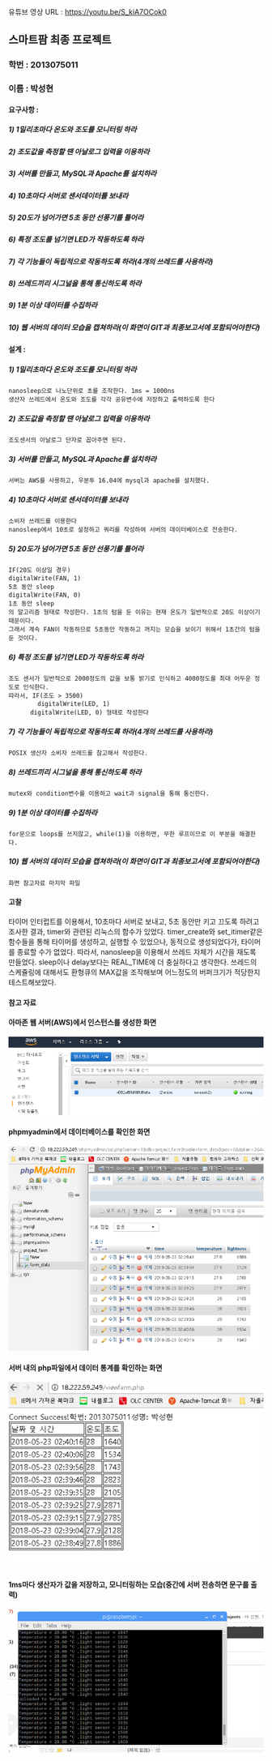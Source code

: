 유튜브 영상 URL : https://youtu.be/S_kiA7OCok0

## 스마트팜 최종 프로젝트
### 학번 : 2013075011
### 이름 : 박성현

#### 요구사항 :
#####  1) 1밀리초마다 온도와 조도를 모니터링 하라
#####  2) 조도값을 측정할 땐 아날로그 입력을 이용하라
#####  3) 서버를 만들고, MySQL과 Apache를 설치하라
#####  4) 10초마다 서버로 센서데이터를 보내라
#####  5) 20도가 넘어가면 5초 동안 선풍기를 틀어라
#####  6) 특정 조도를 넘기면 LED가 작동하도록 하라
#####  7) 각 기능들이 독립적으로 작동하도록 하라(4개의 쓰레드를 사용하라)
#####  8) 쓰레드끼리 시그널을 통해 통신하도록 하라
#####  9) 1분 이상 데이터를 수집하라
#####  10) 웹 서버의 데이터 모습을 캡쳐하라(이 화면이 GIT과 최종보고서에 포함되어야한다)

#### 설계 :
#####  1) 1밀리초마다 온도와 조도를 모니터링 하라
    nanosleep으로 나노단위로 초를 조작한다. 1ms = 1000ns
    생산자 쓰레드에서 온도와 조도를 각각 공유변수에 저장하고 출력하도록 한다

#####  2) 조도값을 측정할 땐 아날로그 입력을 이용하라
    조도센서의 아날로그 단자로 꼽아주면 된다.

#####  3) 서버를 만들고, MySQL과 Apache를 설치하라
    서버는 AWS를 사용하고, 우분투 16.04에 mysql과 apache를 설치했다.

#####  4) 10초마다 서버로 센서데이터를 보내라
    소비자 쓰레드를 이용한다
    nanosleep에서 10초로 설정하고 쿼리를 작성하여 서버의 데이터베이스로 전송한다.

#####  5) 20도가 넘어가면 5초 동안 선풍기를 틀어라
    IF(20도 이상일 경우)
    digitalWrite(FAN, 1)
    5초 동안 sleep
    digitalWrite(FAN, 0)
    1초 동안 sleep
    의 알고리즘 형태로 작성한다. 1초의 텀을 둔 이유는 현재 온도가 일반적으로 20도 이상이기 때문이다.
    그래서 계속 FAN이 작동하므로 5초동안 작동하고 꺼지는 모습을 보이기 위해서 1초간의 텀을 둔 것이다.

#####  6) 특정 조도를 넘기면 LED가 작동하도록 하라
    조도 센서가 일반적으로 2000정도의 값을 보통 밝기로 인식하고 4000정도를 최대 어두운 정도로 인식한다.
    따라서, IF(조도 > 3500)
            digitalWrite(LED, 1)
          digitalWrite(LED, 0) 형태로 작성한다

#####  7) 각 기능들이 독립적으로 작동하도록 하라(4개의 쓰레드를 사용하라)
    POSIX 생산자 소비자 쓰레드를 참고해서 작성한다.

#####  8) 쓰레드끼리 시그널을 통해 통신하도록 하라
    mutex와 condition변수를 이용하고 wait과 signal을 통해 통신한다.

#####  9) 1분 이상 데이터를 수집하라
    for문으로 loops를 쓰지않고, while(1)을 이용하면, 무한 루프이므로 이 부분을 해결한다.

#####  10) 웹 서버의 데이터 모습을 캡쳐하라(이 화면이 GIT과 최종보고서에 포함되어야한다)
    화면 참고자료 마지막 파일

#### 고찰
타이머 인터럽트를 이용해서, 10초마다 서버로 보내고, 5초 동안만 키고 끄도록 하려고 조사한 결과, timer와 관련된 리눅스의 함수가 있었다.
timer_create와 set_itimer같은 함수들을 통해 타이머를 생성하고, 실행할 수 있었으나, 동적으로 생성되었다가, 타이머를 종료할 수가 없었다.
따라서, nanosleep을 이용해서 쓰레드 자체가 시간을 재도록 만들었다. sleep이나 delay보다는 REAL_TIME에 더 충실하다고 생각한다. 쓰레드의
스케쥴링에 대해서도 환형큐의 MAX값을 조작해보며 어느정도의 버퍼크기가 적당한지 테스트해보았다.

#### 참고 자료
#### 아마존 웹 서버(AWS)에서 인스턴스를 생성한 화면
![report_01](./image/report_01.PNG)
#### phpmyadmin에서 데이터베이스를 확인한 화면
![report_02](./image/report_02.PNG)
#### 서버 내의 php파일에서 데이터 통계를 확인하는 화면
![report_03](./image/report_03.PNG)
#### 1ms마다 생산자가 값을 저장하고, 모니터링하는 모습(중간에 서버 전송하면 문구를 출력)
![report_04](./image/report_04.png)
